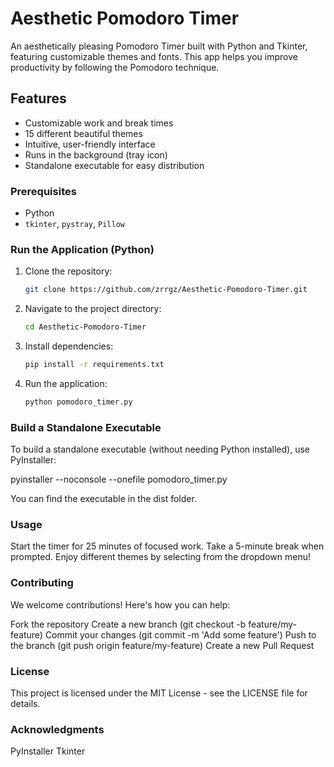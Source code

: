 # Aesthetic Pomodoro Timer

An aesthetically pleasing Pomodoro Timer built with Python and Tkinter, featuring customizable themes and fonts. This app helps you improve productivity by following the Pomodoro technique.

## Features

- Customizable work and break times
- 15 different beautiful themes
- Intuitive, user-friendly interface
- Runs in the background (tray icon)
- Standalone executable for easy distribution

### Prerequisites

- Python
- `tkinter`, `pystray`, `Pillow`

### Run the Application (Python)

1. Clone the repository:
   ```bash
   git clone https://github.com/zrrgz/Aesthetic-Pomodoro-Timer.git
2. Navigate to the project directory:
   ```bash
   cd Aesthetic-Pomodoro-Timer
3. Install dependencies:
   ```bash
   pip install -r requirements.txt
4. Run the application:
   ```bash
   python pomodoro_timer.py

### Build a Standalone Executable
To build a standalone executable (without needing Python installed), use PyInstaller:

   pyinstaller --noconsole --onefile pomodoro_timer.py
   
   You can find the executable in the dist folder.
   

### Usage
   Start the timer for 25 minutes of focused work.
   Take a 5-minute break when prompted.
   Enjoy different themes by selecting from the dropdown menu!

### Contributing
   We welcome contributions! Here's how you can help:

   Fork the repository
      Create a new branch (git checkout -b feature/my-feature)
      Commit your changes (git commit -m 'Add some feature')
      Push to the branch (git push origin feature/my-feature)
      Create a new Pull Request

### License
   This project is licensed under the MIT License - see the LICENSE file for details.

### Acknowledgments
   PyInstaller
   Tkinter

